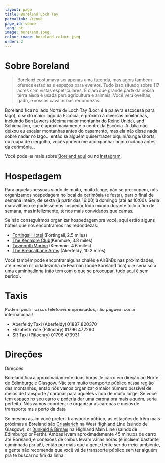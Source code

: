 ```yaml
---
layout: page
title: Boreland Loch Tay
permalink: /venue
page_id: venue
lang: pt
image: boreland.jpeg
colour-image: boreland-colour.jpeg
order: 2
---
```


# Sobre Boreland

> Boreland costumava ser apenas uma fazenda, mas agora também oferece estadias e espaços para eventos. Tudo isso situado sobre 117 acres com vistas espetaculares.
> É claro que grande parte da nossa terra ainda é usada para agricultura e animais. Você verá ovelhas, gado, e nossos cavalos nas redondezas.

Boreland fica no lado Norte do Loch Tay (Loch é a palavra escocesa para lago), o sexto maior lago da Escócia, e próximo à diversas montanhas, incluindo Ben Lawers (décima maior montanha do Reino Unido), and Schiehallion, que é aproximadamente o centro da Escócia. A Júlia não deixou eu escalar montanhas antes do casamento, mas ela não disse nada sobre nadar no lago... então se alguém quiser trazer biquini/sunga/shorts, ou roupa de mergulho, vocês podem me acompanhar numa nadada antes da cerimônia...

Você pode ler mais sobre [Boreland aqui](https://borelandlochtay.co.uk/) ou no [Instagram](https://www.instagram.com/boreland_lochtay/).

# Hospedagem

Para aquelas pessoas vindo de muito, muito longe, não se preocupem, nós organizamos hospedagem no local da cerimônia (e festa), para o final de semana inteiro, de sexta (à partir das 16:00) à domingo (até as 10:00). Seria maravilhoso se pudéssemos hospedar todo mundo durante todo o fim de semana, mas infelizmente, temos mais convidados que camas. 

Se não conseguirmos organizar hospedagem pra você, aqui estão alguns hoteis que nós encontramos nas redondezas: 

- [Fortingall Hotel](https://www.fortingall.com/) (Fortingall, 2.5 miles)
- [The Kenmore Club](https://www.kenmoreclub.com/)(Kenmore, 3.8 miles)
- [Taymouth Marina](https://www.taymouthmarina.com/) (Kenmore, 4.6 miles)
- [The Breadalbane Arms](https://www.inspiredhotels.co.uk/breadalbane-arms-hotel) (Aberfeldy, 10.2 miles)

Você também pode encontrar alguns chalés e AirBnBs nas proximidades, até mesmo na cidadezinha de Fearnan (onde Boreland fica) que seria só à uma caminhadinha (não tem com o que se preocupar, tudo aqui é sem perigo).

# Taxis

Podem pedir nossos telefones emprestados, não paguem conta internacional! 

- Aberfeldy Taxi (Aberfeldy) 01887 820370
- Elizabeth Yule (Pitlochry) 01796 472290
- SR Taxi (Pitlochry) 01796 473931

# Direções

[<i class="fa fa-map-pin" aria-hidden="true"></i> Direções](https://www.google.com/maps/dir//Boreland+Loch+Tay,+Boreland+Farm,+Fearnan,+Aberfeldy+PH15+2PG/)

Boreland fica à aproximadamente duas horas de carro em direção ao Norte de Edimburgo e Glasgow. Não tem muito transporte público nessa região das montanhas, então nós vamos organizar o maior número possível de meios de transporte / caronas para aqueles vindo de muito longe. Se você tem espaço no seu carro e poderia dar uma carona pra mais alguém, seria perfeito. Nós vamos coordenar e organizar as caronas e meios de transporte mais perto da data. 

Se mesmo assim você preferir transporte público, as estações de trêm mais próximas à Boreland são [Crianlarich](https://www.google.com/maps/place/Crianlarich/@56.3904696,-4.6210261,17z/data=!3m1!4b1!4m6!3m5!1s0x4888e186b8475db5:0xb095bb83640b1c4f!8m2!3d56.3904667!4d-4.6184512!16zL20vMGJydGo0?entry=ttu) na West Highland Line (saindo de Glasgow), or [Dunkeld & Birnam](https://www.google.com/maps/place/Dunkeld+%26+Birnam/@56.5569701,-3.5807665,17z/data=!4m6!3m5!1s0x4886191f97b29139:0x2ba597e311c64e46!8m2!3d56.5569672!4d-3.5781916!16zL20vMGJ5eGx0?entry=ttu) na Highland Main Line (saindo de Edimburgo or Perth). Ambas levam aproximadamente 45 minutos de carro até Boreland, e conexões de ônibus levam várias horas (e incluem bastante caminhada por aí!), então por mais que a gente tente ser do meio-ambiente, a gente não recomenda que você vá de transporte público sem ter alguém pra te buscar no fim da linha.